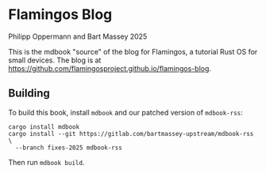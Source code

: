 # Flamingos Blog
Philipp Oppermann and Bart Massey 2025

This is the mdbook "source" of the blog for Flamingos, a
tutorial Rust OS for small devices. The blog is at
<https://github.com/flamingosproject.github.io/flamingos-blog>.

## Building

To build this book, install `mdbook` and our patched version
of `mdbook-rss`:

```shell
cargo install mdbook
cargo install --git https://gitlab.com/bartmassey-upstream/mdbook-rss \
  --branch fixes-2025 mdbook-rss
```

Then run `mdbook build`.
